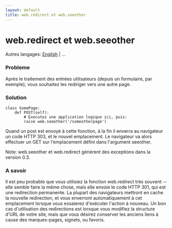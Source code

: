```yaml
---
layout: default
title: web.redirect et web.seeother
---
```


# web.redirect et web.seeother

Autres langages: [English](/../redirect+seeother/) | ...

### Probleme

Après le traitement des entrées utilisateurs (depuis un formulaire, par exemple), vous souhaitez les rediriger vers une autre page.

### Solution

    class SomePage:
        def POST(self):
            # Executez une application logique ici, puis:
            raise web.seeother('/someotherpage')

Quand un post est envoyé à cette fonction, à la fin il enverra au navigateur un code HTTP 303, et le nouvel emplacement. Le navigateur va alors effectuer un GET sur l'emplacement défini dans l'argument seeother.

Note: web.seeother et web.redirect génèrent des exceptions dans la version 0.3.

### A savoir

Il est peu probable que vous utilisiez la fonction web.redirect très souvent -- elle semble faire la même chose, mais elle envoie le code HTTP 301, qui est une redirection permanente. La plupart des navigateurs mettront en cache la nouvelle redirection, et vous enverront automatiquement à cet emplacement lorsque vous essaierez d'exécuter l'action à nouveau. Un bon cas d'utilisation des redirections est lorsque vous modifiez la structure d'URL de votre site, mais que vous désirez conserver les anciens liens à cause des marques-pages, signets, ou favoris.